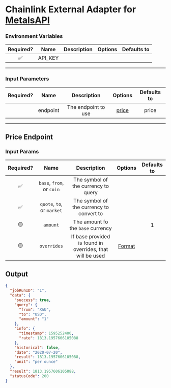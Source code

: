 # Chainlink External Adapter for [MetalsAPI](https://metals-api.com/documentation#convertcurrency)

### Environment Variables

| Required? |  Name   | Description | Options | Defaults to |
| :-------: | :-----: | :---------: | :-----: | :---------: |
|    ✅     | API_KEY |             |         |             |

---

### Input Parameters

| Required? |   Name   |     Description     |         Options          | Defaults to |
| :-------: | :------: | :-----------------: | :----------------------: | :---------: |
|           | endpoint | The endpoint to use | [price](#Price-Endpoint) |    price    |

---

## Price Endpoint

### Input Params

| Required? |            Name            |               Description                | Options | Defaults to |
| :-------: | :------------------------: | :--------------------------------------: | :-----: | :---------: |
|    ✅     | `base`, `from`, or `coin`  |   The symbol of the currency to query    |         |             |
|    ✅     | `quote`, `to`, or `market` | The symbol of the currency to convert to |         |             |
|    🟡     |          `amount`          |    The amount fo the `base` currency     |         |      1      |
|    🟡     |   `overrides`   | If base provided is found in overrides, that will be used  | [Format](../external-adapter/src/overrides/presetSymbols.json)|             |

## Output

```json
{
  "jobRunID": "1",
  "data": {
    "success": true,
    "query": {
      "from": "XAU",
      "to": "USD",
      "amount": "1"
    },
    "info": {
      "timestamp": 1595252400,
      "rate": 1813.1957606105088
    },
    "historical": false,
    "date": "2020-07-20",
    "result": 1813.1957606105088,
    "unit": "per ounce"
  },
  "result": 1813.1957606105088,
  "statusCode": 200
}
```
